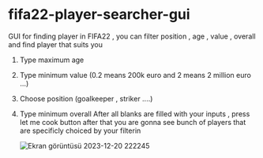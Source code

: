 # fifa22-player-searcher-gui
GUI for finding player in FIFA22 , you can filter position , age , value  , overall and find player that suits you


1) Type maximum age
2) Type minimum value (0.2 means 200k euro and 2 means 2 million euro ...)
3) Choose position (goalkeeper , striker ....)
4) Type minimum overall
   After all blanks are filled with your inputs , press let me cook button after that you are gonna see bunch of players that are specificly choiced by your filterin


   ![Ekran görüntüsü 2023-12-20 222245](https://github.com/siromermer/fifa22-player-searcher-gui/assets/113242649/23efb65a-b5a8-4439-9680-f3e4aec74282)
